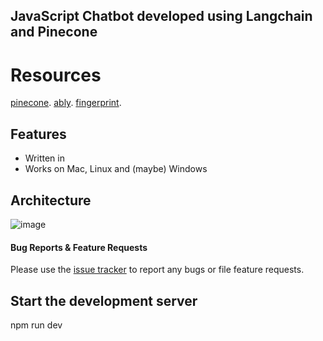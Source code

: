 ## JavaScript Chatbot developed using Langchain and Pinecone

# Resources
[pinecone](https://www.pinecone.io).
[ably](https://ably.com).
[fingerprint](https://fingerprint.com).

## Features

- Written in 
- Works on Mac, Linux and (maybe) Windows


## Architecture


![image](https://github.com/twentymurial33/chatllm/assets/34128735/6c573f32-1f6e-4555-aa21-9a1d82ec29b7)


#### Bug Reports & Feature Requests

Please use the [issue tracker](https://github.com/) to report any bugs or file feature requests.

## Start the development server
npm run dev









